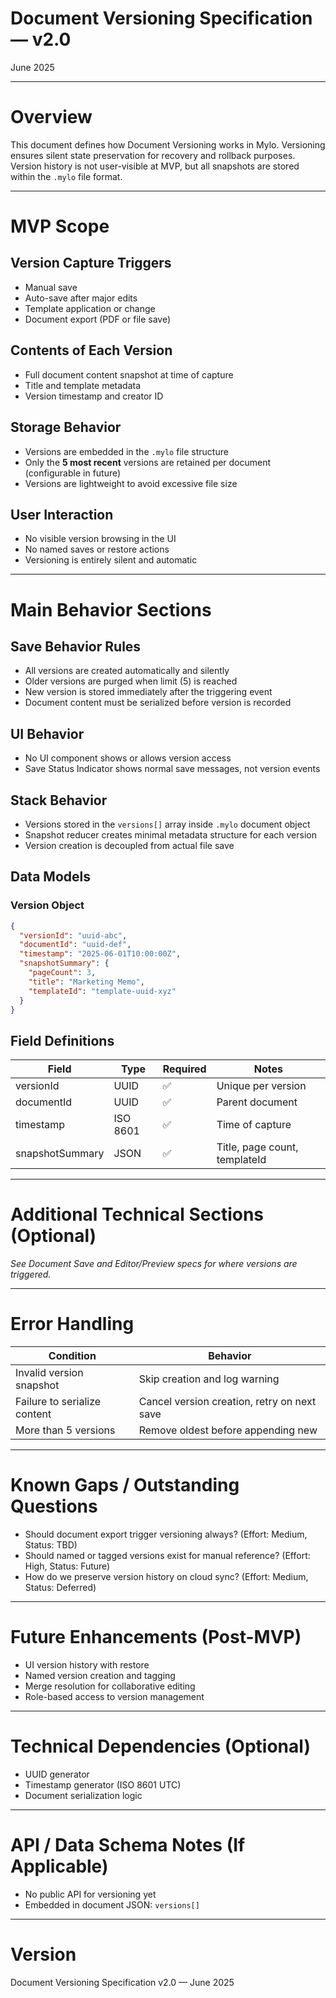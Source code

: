 # Document Versioning Specification — v2.0

June 2025

---

# Overview

This document defines how Document Versioning works in Mylo. Versioning ensures silent state preservation for recovery and rollback purposes. Version history is not user-visible at MVP, but all snapshots are stored within the `.mylo` file format.

---

# MVP Scope

## Version Capture Triggers

- Manual save
- Auto-save after major edits
- Template application or change
- Document export (PDF or file save)

## Contents of Each Version

- Full document content snapshot at time of capture
- Title and template metadata
- Version timestamp and creator ID

## Storage Behavior

- Versions are embedded in the `.mylo` file structure
- Only the **5 most recent** versions are retained per document (configurable in future)
- Versions are lightweight to avoid excessive file size

## User Interaction

- No visible version browsing in the UI
- No named saves or restore actions
- Versioning is entirely silent and automatic

---

# Main Behavior Sections

## Save Behavior Rules

- All versions are created automatically and silently
- Older versions are purged when limit (5) is reached
- New version is stored immediately after the triggering event
- Document content must be serialized before version is recorded

## UI Behavior

- No UI component shows or allows version access
- Save Status Indicator shows normal save messages, not version events

## Stack Behavior

- Versions stored in the `versions[]` array inside `.mylo` document object
- Snapshot reducer creates minimal metadata structure for each version
- Version creation is decoupled from actual file save

## Data Models

### Version Object

```json
{
  "versionId": "uuid-abc",
  "documentId": "uuid-def",
  "timestamp": "2025-06-01T10:00:00Z",
  "snapshotSummary": {
    "pageCount": 3,
    "title": "Marketing Memo",
    "templateId": "template-uuid-xyz"
  }
}
```

## Field Definitions

| Field | Type | Required | Notes |
|-------|------|----------|-------|
| versionId | UUID | ✅ | Unique per version |
| documentId | UUID | ✅ | Parent document |
| timestamp | ISO 8601 | ✅ | Time of capture |
| snapshotSummary | JSON | ✅ | Title, page count, templateId |

---

# Additional Technical Sections (Optional)

*See Document Save and Editor/Preview specs for where versions are triggered.*

---

# Error Handling

| Condition | Behavior |
|----------|----------|
| Invalid version snapshot | Skip creation and log warning |
| Failure to serialize content | Cancel version creation, retry on next save |
| More than 5 versions | Remove oldest before appending new |

---

# Known Gaps / Outstanding Questions

- Should document export trigger versioning always? (Effort: Medium, Status: TBD)
- Should named or tagged versions exist for manual reference? (Effort: High, Status: Future)
- How do we preserve version history on cloud sync? (Effort: Medium, Status: Deferred)

---

# Future Enhancements (Post-MVP)

- UI version history with restore
- Named version creation and tagging
- Merge resolution for collaborative editing
- Role-based access to version management

---

# Technical Dependencies (Optional)

- UUID generator
- Timestamp generator (ISO 8601 UTC)
- Document serialization logic

---

# API / Data Schema Notes (If Applicable)

- No public API for versioning yet
- Embedded in document JSON: `versions[]`

---

# Version

Document Versioning Specification v2.0 — June 2025
